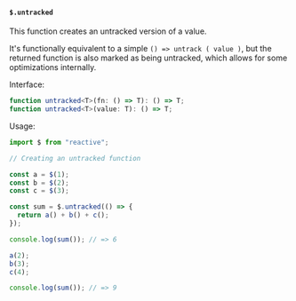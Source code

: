 #### `$.untracked`

This function creates an untracked version of a value.

It's functionally equivalent to a simple `() => untrack ( value )`, but the returned function is also marked as being untracked, which allows for some optimizations internally.

Interface:

```ts
function untracked<T>(fn: () => T): () => T;
function untracked<T>(value: T): () => T;
```

Usage:

```ts
import $ from "reactive";

// Creating an untracked function

const a = $(1);
const b = $(2);
const c = $(3);

const sum = $.untracked(() => {
  return a() + b() + c();
});

console.log(sum()); // => 6

a(2);
b(3);
c(4);

console.log(sum()); // => 9
```
